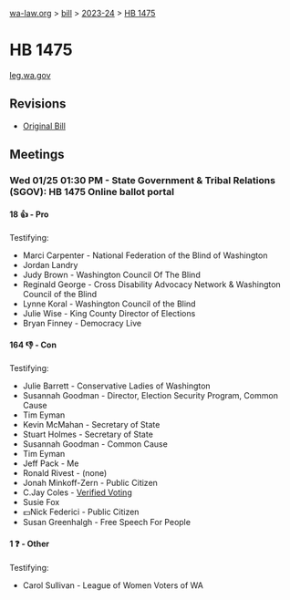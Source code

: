 [wa-law.org](/) > [bill](/bill/) > [2023-24](/bill/2023-24/) > [HB 1475](/bill/2023-24/hb/1475/)

# HB 1475
[leg.wa.gov](https://app.leg.wa.gov/billsummary?BillNumber=1475&Year=2023&Initiative=false)

## Revisions
* [Original Bill](1/)

## Meetings
### Wed 01/25 01:30 PM - State Government & Tribal Relations (SGOV): HB 1475 Online ballot portal
#### 18 👍 - Pro
Testifying:
* Marci Carpenter - National Federation of the Blind of Washington
* Jordan Landry
* Judy Brown - Washington Council Of The Blind
* Reginald George - Cross Disability Advocacy Network & Washington Council of the Blind
* Lynne Koral - Washington Council of the Blind
* Julie Wise - King County Director of Elections
* Bryan Finney - Democracy Live

#### 164 👎 - Con
Testifying:
* Julie Barrett - Conservative Ladies of Washington
* Susannah Goodman - Director, Election Security Program, Common Cause
* Tim Eyman
* Kevin McMahan - Secretary of State
* Stuart Holmes - Secretary of State
* Susannah Goodman - Common Cause
* Tim Eyman
* Jeff Pack - Me
* Ronald Rivest - (none)
* Jonah Minkoff-Zern - Public Citizen
* C.Jay Coles - [Verified Voting](/org/verified_voting/)
* Susie Fox
* 💵Nick Federici - Public Citizen
* Susan Greenhalgh - Free Speech For People

#### 1 ❓ - Other
Testifying:
* Carol Sullivan - League of Women Voters of WA
